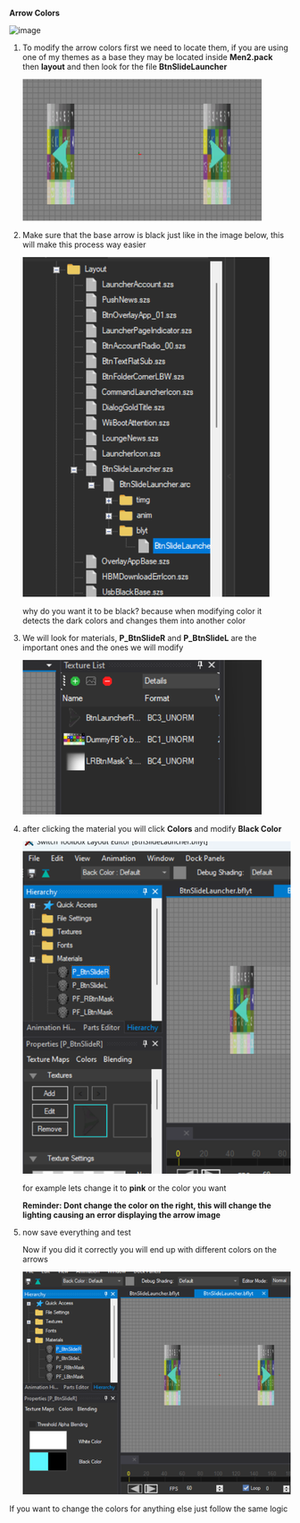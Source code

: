 **Arrow Colors**

![image](#)

1. To modify the arrow colors first we need to locate them, if you are using one of my themes as a base they may be located inside **Men2.pack** then **layout** and then look for the file **BtnSlideLauncher**

    ![image](imgs/arrows/a1.png)

2. Make sure that the base arrow is black just like in the image below, this will make this process way easier

    ![image](imgs/arrows/a2.png)

    why do you want it to be black? because when modifying color it detects the dark colors and changes them into another color

3. We will look for materials, **P_BtnSlideR** and **P_BtnSlideL** are the important ones and the ones we will modify

    ![image](imgs/arrows/a3.png)

4. after clicking the material you will click **Colors** and modify **Black Color**

    ![image](imgs/arrows/a4.png)

    for example lets change it to **pink** or the color you want

    **Reminder: Dont change the color on the right, this will change the lighting causing an error displaying the arrow image**

5. now save everything and test

    Now if you did it correctly you will end up with different colors on the arrows

    ![image](imgs/arrows/a5.png)

If you want to change the colors for anything else just follow the same logic